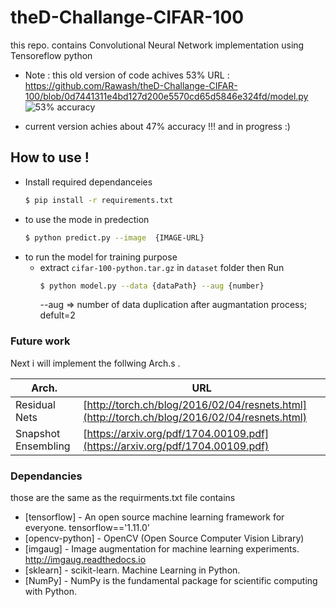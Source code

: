 # theD-Challange-CIFAR-100

this repo. contains Convolutional Neural Network implementation using Tensoreflow python 

- Note : this old version of code achives 53% URL : https://github.com/Rawash/theD-Challange-CIFAR-100/blob/0d7441311e4bd127d200e5570cd65d5846e324fd/model.py
![53% accuracy](https://github.com/Rawash/theD-Challange-CIFAR-100/raw/master/images/53accuracy.PNG)

- current version achies about 47% accuracy !!! and in progress :)

## How to use !
  - Install required dependanceies 
    ```sh
    $ pip install -r requirements.txt
    ```
- to use the mode in predection 
    ```sh
    $ python predict.py --image  {IMAGE-URL}
    ```
- to run the model for training purpose 
    - extract  `cifar-100-python.tar.gz`  in `dataset` folder then Run 
        ```sh  
        $ python model.py --data {dataPath} --aug {number}
        ```
        --aug => number of data duplication after augmantation process; defult=2 
### Future work

Next i will implement the follwing Arch.s .

| Arch. | URL |
| ------ | ------ |
| Residual Nets | [http://torch.ch/blog/2016/02/04/resnets.html](http://torch.ch/blog/2016/02/04/resnets.html) |
| Snapshot Ensembling | [https://arxiv.org/pdf/1704.00109.pdf](https://arxiv.org/pdf/1704.00109.pdf) |


### Dependancies 

those are the same as the requirments.txt file contains 

* [tensorflow] - An open source machine learning framework for everyone. tensorflow=='1.11.0'
* [opencv-python] - OpenCV (Open Source Computer Vision Library)
* [imgaug] - Image augmentation for machine learning experiments. http://imgaug.readthedocs.io
* [sklearn] - scikit-learn. Machine Learning in Python. 
* [NumPy] - NumPy is the fundamental package for scientific computing with Python.
